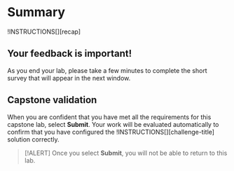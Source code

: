 # Summary

!INSTRUCTIONS[][recap]


## Your feedback is important!

As you end your lab, please take a few minutes to
complete the short survey that will appear in the next window.

## Capstone validation

When you are confident that you have met all the requirements for this capstone lab, select **Submit**. Your work will be evaluated automatically to confirm that you have configured the !INSTRUCTIONS[][challenge-title] solution correctly.

> [!ALERT] Once you select **Submit**, you will not be able to return to this lab.
